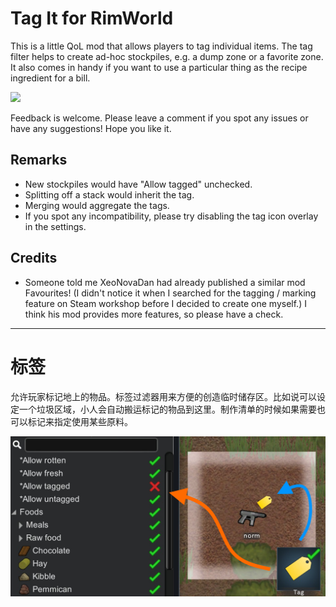 # Tag It for RimWorld

This is a little QoL mod that allows players to tag individual items. The tag filter helps to create ad-hoc stockpiles, e.g. a dump zone or a favorite zone. It also comes in handy if you want to use a particular thing as the recipe ingredient for a bill.

[<img src="https://i.imgur.com/N8E4pyP.png" height="50">](https://steamcommunity.com/workshop/filedetails/?id=2785611803)

Feedback is welcome. Please leave a comment if you spot any issues or have any suggestions! Hope you like it.

## Remarks

- New stockpiles would have "Allow tagged" unchecked.
- Splitting off a stack would inherit the tag.
- Merging would aggregate the tags.
- If you spot any incompatibility, please try disabling the tag icon overlay in the settings.

## Credits

- Someone told me XeoNovaDan had already published a similar mod Favourites! (I didn't notice it when I searched for the tagging / marking feature on Steam workshop before I decided to create one myself.) I think his mod provides more features, so please have a check.


---

# 标签

允许玩家标记地上的物品。标签过滤器用来方便的创造临时储存区。比如说可以设定一个垃圾区域，小人会自动搬运标记的物品到这里。制作清单的时候如果需要也可以标记来指定使用某些原料。

![](./About/Preview.png)
